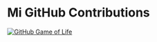 # Mi GitHub Contributions
[![GitHub Game of Life](https://github4life.herokuapp.com/evilsynner.gif?z=6)](https://github4life.herokuapp.com/evilsynner)
